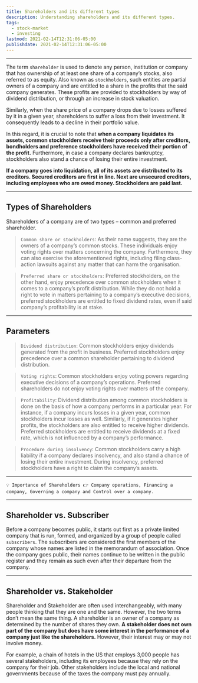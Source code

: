 ```yaml
---
title: Shareholders and its different types
description: Understanding shareholders and its different types.
tags:
  - stock-market
  - investing
lastmod: 2021-02-14T12:31:06-05:00
publishdate: 2021-02-14T12:31:06-05:00
---
```


---

The term `shareholder` is used to denote any person, institution or company that has ownership of at least one share of a company’s stocks, also referred to as equity. Also known as `stockholders`, such entities are partial owners of a company and are entitled to a share in the profits that the said company generates. These profits are provided to stockholders by way of dividend distribution, or through an increase in stock valuation.

Similarly, when the share price of a company drops due to losses suffered by it in a given year, shareholders to suffer a loss from their investment. It consequently leads to a decline in their portfolio value.

In this regard, it is crucial to note that **when a company liquidates its assets, common stockholders receive their proceeds only after creditors, bondholders and preference stockholders have received their portion of the profit.** Furthermore, in case a company declares bankruptcy, stockholders also stand a chance of losing their entire investment.

**If a company goes into liquidation, all of its assets are distributed to its creditors. Secured creditors are first in line. Next are unsecured creditors, including employees who are owed money. Stockholders are paid last.**

---

## Types of Shareholders

Shareholders of a company are of two types – common and preferred shareholder.

> `Common share or stockholders`:
> As their name suggests, they are the owners of a company’s common stocks. These individuals enjoy voting rights over matters concerning the company. Furthermore, they can also exercise the aforementioned rights, including filing class-action lawsuits against any matter that can harm the organisation.

> `Preferred share or stockholders`:
> Preferred stockholders, on the other hand, enjoy precedence over common stockholders when it comes to a company’s profit distribution. While they do not hold a right to vote in matters pertaining to a company’s executive decisions, preferred stockholders are entitled to fixed dividend rates, even if said company’s profitability is at stake.

---

## Parameters

> `Dividend distribution`:
> Common stockholders enjoy dividends generated from the profit in business.
> Preferred stockholders enjoy precedence over a common shareholder pertaining to dividend distribution.

> `Voting rights`:
> Common stockholders enjoy voting powers regarding executive decisions of a company’s operations.
> Preferred shareholders do not enjoy voting rights over matters of the company.

> `Profitability`:
> Dividend distribution among common stockholders is done on the basis of how a company performs in a particular year. For instance, if a company incurs losses in a given year, common stockholders incur losses as well. Similarly, if it generates higher profits, the stockholders are also entitled to receive higher dividends.
> Preferred stockholders are entitled to receive dividends at a fixed rate, which is not influenced by a company’s performance.

> `Procedure during insolvency`:
> Common stockholders carry a high liability if a company declares insolvency, and also stand a chance of losing their entire investment.
> During insolvency, preferred stockholders have a right to claim the company’s assets.

---

```
💡 Importance of Shareholders 👉 Company operations, Financing a company, Governing a company and Control over a company.
```

---

## Shareholder vs. Subscriber

Before a company becomes public, it starts out first as a private limited company that is run, formed, and organized by a group of people called `subscribers`. The subscribers are considered the first members of the company whose names are listed in the memorandum of association. Once the company goes public, their names continue to be written in the public register and they remain as such even after their departure from the company.

---

## Shareholder vs. Stakeholder

Shareholder and Stakeholder are often used interchangeably, with many people thinking that they are one and the same. However, the two terms don’t mean the same thing. A shareholder is an owner of a company as determined by the number of shares they own. **A stakeholder does not own part of the company but does have some interest in the performance of a company just like the shareholders.** However, their interest may or may not involve money.

For example, a chain of hotels in the US that employs 3,000 people has several stakeholders, including its employees because they rely on the company for their job. Other stakeholders include the local and national governments because of the taxes the company must pay annually.
